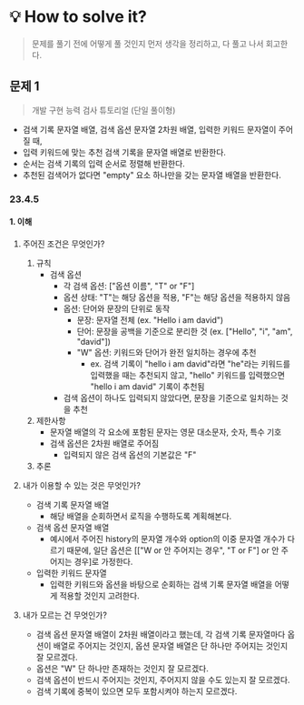 # 💡 How to solve it?
> 문제를 풀기 전에 어떻게 풀 것인지 먼저 생각을 정리하고, 다 풀고 나서 회고한다.

## 문제 1

> 개발 구현 능력 검사 튜토리얼 (단일 풀이형)

- 검색 기록 문자열 배열, 검색 옵션 문자열 2차원 배열, 입력한 키워드 문자열이 주어질 때,
- 입력 키워드에 맞는 추천 검색 기록을 문자열 배열로 반환한다.
- 순서는 검색 기록의 입력 순서로 정렬해 반환한다.
- 추천된 검색어가 없다면 "empty" 요소 하나만을 갖는 문자열 배열을 반환한다.

### 23.4.5

#### 1. 이해

1. 주어진 조건은 무엇인가?
   1. 규칙
      - 검색 옵션
        - 각 검색 옵션: ["옵션 이름", "T" or "F"]
        - 옵션 상태: "T"는 해당 옵션을 적용, "F"는 해당 옵션을 적용하지 않음
        - 옵션: 단어와 문장의 단위로 동작
          - 문장: 문자열 전체 (ex. "Hello i am david")
          - 단어: 문장을 공백을 기준으로 분리한 것
            (ex. ["Hello", "i", "am", "david"])
          - "W" 옵션: 키워드와 단어가 완전 일치하는 경우에 추천
            - ex. 검색 기록이 "hello i am david"라면
              "he"라는 키워드를 입력했을 때는 추천되지 않고,
              "hello" 키워드를 입력했으면 "hello i am david" 기록이 추천됨
        - 검색 옵션이 하나도 입력되지 않았다면, 문장을 기준으로 일치하는 것을 추천
   2. 제한사항
      - 문자열 배열의 각 요소에 포함된 문자는 영문 대소문자, 숫자, 특수 기호
      - 검색 옵션은 2차원 배열로 주어짐
        - 입력되지 않은 검색 옵션의 기본값은 "F"
   3. 추론

2. 내가 이용할 수 있는 것은 무엇인가?
   - 검색 기록 문자열 배열
     - 해당 배열을 순회하면서 로직을 수행하도록 계획해본다.
   - 검색 옵션 문자열 배열
     - 예시에서 주어진 history의 문자열 개수와 option의 이중 문자열 개수가 다르기 때문에,
       일단 옵션은 [["W or 안 주어지는 경우", "T or F"] or 안 주어지는 경우]로 가정한다.
   - 입력한 키워드 문자열
     - 입력한 키워드와 옵션을 바탕으로 순회하는 검색 기록 문자열 배열을 어떻게 적용할 것인지 고려한다.

3. 내가 모르는 건 무엇인가?
   - 검색 옵션 문자열 배열이 2차원 배열이라고 했는데,
     각 검색 기록 문자열마다 옵션이 배열로 주어지는 것인지,
     옵션 문자열 배열은 단 하나만 주어지는 것인지 잘 모르겠다.
   - 옵션은 "W" 단 하나만 존재하는 것인지 잘 모르겠다.
   - 검색 옵션이 반드시 주어지는 것인지, 주어지지 않을 수도 있는지 잘 모르겠다.
   - 검색 기록에 중복이 있으면 모두 포함시켜야 하는지 모르겠다.
